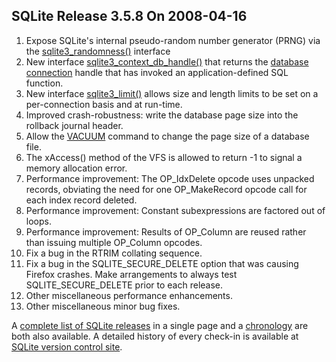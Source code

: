 ## SQLite Release 3\.5\.8 On 2008\-04\-16

1. Expose SQLite's internal pseudo\-random number generator (PRNG)
 via the [sqlite3\_randomness()](../c3ref/randomness.html) interface
2. New interface [sqlite3\_context\_db\_handle()](../c3ref/context_db_handle.html) that returns the
 [database connection](../c3ref/sqlite3.html) handle that has invoked an application\-defined
 SQL function.
3. New interface [sqlite3\_limit()](../c3ref/limit.html) allows size and length limits to be
 set on a per\-connection basis and at run\-time.
4. Improved crash\-robustness: write the database page size into the rollback
 journal header.
5. Allow the [VACUUM](../lang_vacuum.html) command to change the page size of a database file.
6. The xAccess() method of the VFS is allowed to return \-1 to signal
 a memory allocation error.
7. Performance improvement: The OP\_IdxDelete opcode uses unpacked records,
 obviating the need for one OP\_MakeRecord opcode call for each index
 record deleted.
8. Performance improvement: Constant subexpressions are factored out of
 loops.
9. Performance improvement: Results of OP\_Column are reused rather than
 issuing multiple OP\_Column opcodes.
10. Fix a bug in the RTRIM collating sequence.
11. Fix a bug in the SQLITE\_SECURE\_DELETE option that was causing
 Firefox crashes. Make arrangements to always test SQLITE\_SECURE\_DELETE
 prior to each release.
12. Other miscellaneous performance enhancements.
13. Other miscellaneous minor bug fixes.



A [complete list of SQLite releases](../changes.html)
 in a single page and a [chronology](../chronology.html) are both also available.
 A detailed history of every
 check\-in is available at
 [SQLite version control site](https://www.sqlite.org/src/timeline).


